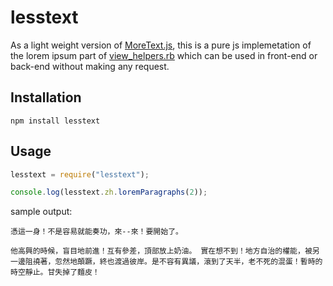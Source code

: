 # lesstext

As a light weight version of [MoreText.js](http://more.handlino.com/), this is a pure js implemetation of the lorem ipsum part of [view_helpers.rb](https://github.com/tka/serve/blob/master/lib/serve/view_helpers.rb#L542-L786) which can be used in front-end or back-end without making any request.

## Installation

```shell
npm install lesstext
```

## Usage

```JavaScript
lesstext = require("lesstext");

console.log(lesstext.zh.loremParagraphs(2));
```

sample output:

```
憑這一身！不是容易就能奏功，來--來！要開始了。

他高興的時候，盲目地前進！互有參差，頂部放上奶油。 實在想不到！地方自治的權能，被另一邊阻撓著，忽然地顛蹶，終也渡過彼岸。是不容有異議，滾到了天半，老不死的混蛋！暫時的時空靜止。甘失掉了麵皮！
```
